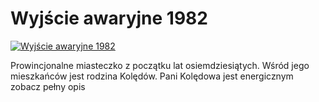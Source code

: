 Wyjście awaryjne 1982 
=============
[![Wyjście awaryjne 1982 ](http://vidos.pl/images/player.gif)](http://vidos.pl/wyjscie-awaryjne-1982)

 Prowincjonalne miasteczko z początku lat osiemdziesiątych. Wśród jego mieszkańców jest rodzina Kolędów. Pani Kolędowa jest energicznym zobacz pełny opis
